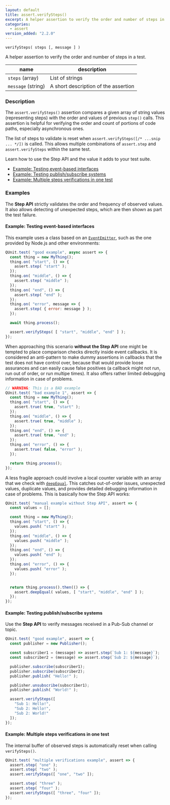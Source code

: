 ```yaml
---
layout: default
title: assert.verifySteps()
excerpt: A helper assertion to verify the order and number of steps in a test.
categories:
  - assert
version_added: "2.2.0"
---
```


`verifySteps( steps [, message ] )`

A helper assertion to verify the order and number of steps in a test.

| name | description |
|------|-------------|
| `steps` (array) | List of strings |
| `message` (string) | A short description of the assertion |

### Description

The `assert.verifySteps()` assertion compares a given array of string values (representing steps) with the order and values of previous `step()` calls. This assertion is helpful for verifying the order and count of portions of code paths, especially asynchronous ones.

The list of steps to validate is reset when `assert.verifySteps([/* ...snip ... */])` is called. This allows multiple combinations of `assert.step` and `assert.verifySteps` within the same test.

Learn how to use the Step API and the value it adds to your test suite.

* [Example: Testing event-based interfaces](#example-testing-event-based-interfaces)
* [Example: Testing publish/subscribe systems](#example-testing-publishsubscribe-systems)
* [Example: Multiple steps verifications in one test](#example-multiple-steps-verifications-in-one-test)

### Examples

The **Step API** strictly validates the order and frequency of observed values. It also allows detecting of unexpected steps, which are then shown as part the test failure.

#### Example: Testing event-based interfaces

This example uses a class based on an [`EventEmitter`](https://nodejs.org/api/events.html), such as the one provided by Node.js and other environments:

```js
QUnit.test( "good example", async assert => {
  const thing = new MyThing();
  thing.on( "start", () => {
    assert.step( "start" );
  });
  thing.on( "middle", () => {
    assert.step( "middle" );
  });
  thing.on( "end", () => {
    assert.step( "end" );
  });
  thing.on( "error", message => {
    assert.step( { error: message } );
  });

  await thing.process();

  assert.verifySteps( [ "start", "middle", "end" ] );
});
```

When approaching this scenario **without the Step API** one might be tempted to place comparison checks directly inside event callbacks. It is considered an anti-pattern to make dummy assertions in callbacks that the test does not have control over, because that would provide loose assurances and can easily cause false positives (a callback might not run, run out of order, or run multipe times). It also offers rather limited debugging information in case of problems.

```js
// WARNING: This is a BAD example
QUnit.test( "bad example 1", assert => {
  const thing = new MyThing();
  thing.on( "start", () => {
    assert.true( true, "start" );
  });
  thing.on( "middle", () => {
    assert.true( true, "middle" );
  });
  thing.on( "end", () => {
    assert.true( true, "end" );
  });
  thing.on( "error", () => {
    assert.true( false, "error" );
  });

  return thing.process();
});
```

A less fragile approach could involve a local counter variable with an array that we check with [`deepEqual`](./deepEqual.md). This catches out-of-order issues, unexpected values, duplicate values, and provides detailed debugging information in case of problems. This is basically how the Step API works:

```js
QUnit.test( "manual example without Step API", assert => {
  const values = [];

  const thing = new MyThing();
  thing.on( "start", () => {
    values.push( "start" );
  });
  thing.on( "middle", () => {
    values.push( "middle" );
  });
  thing.on( "end", () => {
    values.push( "end" );
  });
  thing.on( "error", () => {
    values.push( "error" );
  });


  return thing.process().then(() => {
    assert.deepEqual( values, [ "start", "middle", "end" ] );
  });
});
```

#### Example: Testing publish/subscribe systems

Use the **Step API** to verify messages received in a Pub-Sub channel or topic.

```js
QUnit.test( "good example", assert => {
  const publisher = new Publisher();

  const subscriber1 = (message) => assert.step(`Sub 1: ${message}`);
  const subscriber2 = (message) => assert.step(`Sub 2: ${message}`);

  publisher.subscribe(subscriber1);
  publisher.subscribe(subscriber2);
  publisher.publish( "Hello!" );

  publisher.unsubscribe(subscriber1);
  publisher.publish( "World!" );

  assert.verifySteps([
    "Sub 1: Hello!",
    "Sub 2: Hello!",
    "Sub 2: World!"
  ]);
});
```

#### Example: Multiple steps verifications in one test

The internal buffer of observed steps is automatically reset when calling `verifySteps()`.

```js
QUnit.test( "multiple verifications example", assert => {
  assert.step( "one" );
  assert.step( "two" );
  assert.verifySteps([ "one", "two" ]);

  assert.step( "three" );
  assert.step( "four" );
  assert.verifySteps([ "three", "four" ]);
});
 ```
